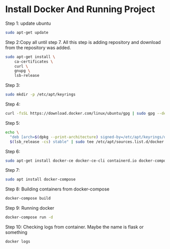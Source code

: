 # Install Docker And Running Project

Step 1: update ubuntu

```bash
sudo apt-get update
```

Step 2:Copy all until step 7. All this step is adding repository and download from the repository was added.

```bash
sudo apt-get install \
    ca-certificates \
    curl \
    gnupg \
    lsb-release
```

Step 3:

```bash
sudo mkdir -p /etc/apt/keyrings
```

Step 4:

```bash
curl -fsSL https://download.docker.com/linux/ubuntu/gpg | sudo gpg --dearmor -o /etc/apt/keyrings/docker.gpg
```

Step 5:

```bash
echo \
  "deb [arch=$(dpkg --print-architecture) signed-by=/etc/apt/keyrings/docker.gpg] https://download.docker.com/linux/ubuntu \
  $(lsb_release -cs) stable" | sudo tee /etc/apt/sources.list.d/docker.list > /dev/null
```

Step 6:

```bash
sudo apt-get install docker-ce docker-ce-cli containerd.io docker-compose-plugin
```

Step 7:

```bash
sudo apt install docker-compose
```

Step 8: Building containers from docker-compose

```bash
docker-compose build
```

Step 9: Running docker

```bash
docker-compose run -d
```

Step 10: Checking logs from container. Maybe the name is flask or something

```bash
docker logs 
```
